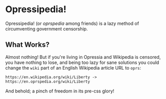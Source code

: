 Opressipedia!
=============

Opressipedia! (or *oprspedia* among friends) is a lazy method of circumventing government censorship.

What Works?
-----------

Almost nothing! But if you're living in Opressia and Wikipedia is censored, you have nothing to lose, and being too lazy for sane solutions you could change the `wiki` part of an English Wikipedia article URL to `oprs`:

    https://en.wikipedia.org/wiki/Liberty -> https://en.oprspedia.org/wiki/Liberty

And behold; a pinch of freedom in its pre-css glory!
